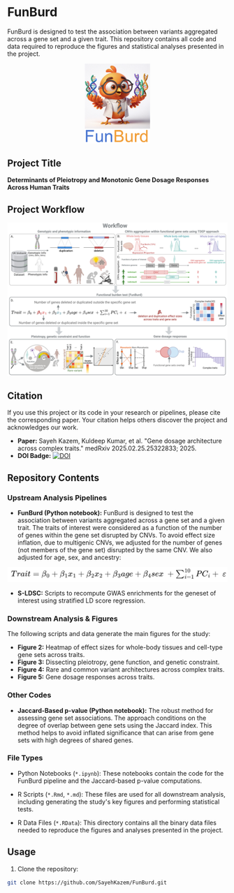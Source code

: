 # FunBurd 
FunBurd is designed to test the association between variants aggregated across a gene set and a given trait. This repository contains all code and data required to reproduce the figures and statistical analyses presented in the project.

<p align="center">
  <img src="/FunBurd_Logo.png" alt="Project Logo" width="150"/>
</p>



## **Project Title**  
**Determinants of Pleiotropy and Monotonic Gene Dosage Responses Across Human Traits**

## Project Workflow

<p align="center">
  <img src="/Project_Workflow.jpeg" alt="Project Workflow Diagram" width="900"/>
</p>

## Citation
If you use this project or its code in your research or pipelines, please cite the corresponding paper. Your citation helps others discover the project and acknowledges our work.

- **Paper:** Sayeh Kazem, Kuldeep Kumar, et al. "Gene dosage architecture across complex traits." medRxiv 2025.02.25.25322833; 2025.
- **DOI Badge:** [![DOI](https://zenodo.org/badge/DOI/10.5281/zenodo.17038354.svg)](https://doi.org/10.5281/zenodo.17038354)

## Repository Contents

### Upstream Analysis Pipelines
- **FunBurd (Python notebook):** FunBurd is designed to test the association between variants aggregated across a gene set and a given trait. The traits of interest were considered as a function of the number of genes within the gene set disrupted by CNVs. To avoid effect size inflation, due to multigenic CNVs, we adjusted for the number of genes (not members of the gene set) disrupted by the same CNV. We also adjusted for age, sex, and ancestry:
<p align="center">
  <img src="/FunBurd_RegressionModel.png" alt="Regression Model" width="600"/>
</p>

- **S-LDSC:** Scripts to recompute GWAS enrichments for the geneset of interest using stratified LD score regression.

### Downstream Analysis & Figures

The following scripts and data generate the main figures for the study:

- **Figure 2:** Heatmap of effect sizes for whole-body tissues and cell-type gene sets across traits.
- **Figure 3:** Dissecting pleiotropy, gene function, and genetic constraint.
- **Figure 4:** Rare and common variant architectures across complex traits.
- **Figure 5:** Gene dosage responses across traits.

### Other Codes
- **Jaccard-Based p-value (Python notebook):** The robust method for assessing gene set associations. The approach conditions on the degree of overlap between gene sets using the Jaccard index. This method helps to avoid inflated significance that can arise from gene sets with high degrees of shared genes.</p>  

### File Types

- Python Notebooks (`*.ipynb`): These notebooks contain the code for the FunBurd pipeline and the Jaccard-based p-value computations.

- R Scripts (`*.Rmd`, `*.md`): These files are used for all downstream analysis, including generating the study's key figures and performing statistical tests.

- R Data Files (`*.RData`): This directory contains all the binary data files needed to reproduce the figures and analyses presented in the project.



## Usage

1. Clone the repository:

```bash
git clone https://github.com/SayehKazem/FunBurd.git
